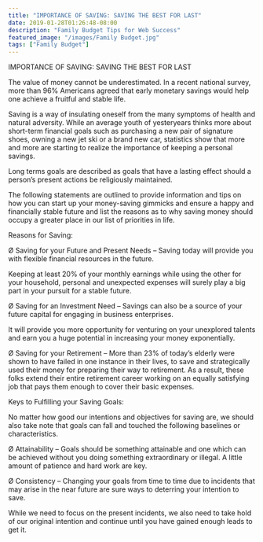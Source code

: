 ```yaml
---
title: "IMPORTANCE OF SAVING: SAVING THE BEST FOR LAST"
date: 2019-01-28T01:26:48-08:00
description: "Family Budget Tips for Web Success"
featured_image: "/images/Family Budget.jpg"
tags: ["Family Budget"]
---
```


IMPORTANCE OF SAVING: SAVING THE BEST FOR LAST

The value of money cannot be underestimated. In a recent national survey, more than 96% Americans agreed that early monetary savings would help one achieve a fruitful and stable life.

Saving is a way of insulating oneself from the many symptoms of health and natural adversity. While an average youth of yesteryears thinks more about short-term financial goals such as purchasing a new pair of signature shoes, owning a new jet ski or a brand new car, statistics show that more and more are starting to realize the importance of keeping a personal savings.

Long terms goals are described as goals that have a lasting effect should a person’s present actions be religiously maintained. 

The following statements are outlined to provide information and tips on how you can start up your money-saving gimmicks and ensure a happy and financially stable future and list the reasons as to why saving money should occupy a greater place in our list of priorities in life. 

Reasons for Saving:

Ø	Saving for your Future and Present Needs – Saving today will provide you with flexible financial resources in the future.

Keeping at least 20% of your monthly earnings while using the other for your household, personal and unexpected expenses will surely play a big part in your pursuit for a stable future. 

Ø	Saving for an Investment Need – Savings can also be a source of your future capital for engaging in business enterprises. 

It will provide you more opportunity for venturing on your unexplored talents and earn you a huge potential in increasing your money exponentially. 

Ø	Saving for your Retirement – More than 23% of today’s elderly were shown to have failed in one instance in their lives, to save and strategically used their money for preparing their way to retirement. As a result, these folks extend their entire retirement career working on an equally satisfying job that pays them enough to cover their basic expenses. 

Keys to Fulfilling your Saving Goals: 

No matter how good our intentions and objectives for saving are, we should also take note that goals can fall and touched the following baselines or characteristics.

Ø	Attainability – Goals should be something attainable and one which can be achieved without you doing something extraordinary or illegal. A little amount of patience and hard work are key. 

Ø	Consistency – Changing your goals from time to time due to incidents that may arise in the near future are sure ways to deterring your intention to save. 

While we need to focus on the present incidents, we also need to take hold of our original intention and continue until you have gained enough leads to get it. 



